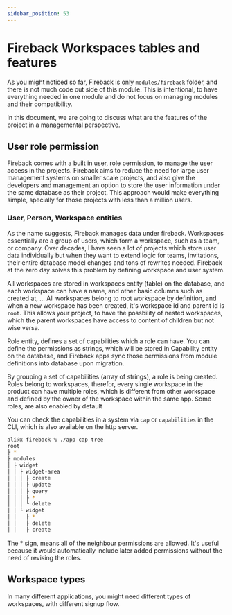```yaml
---
sidebar_position: 53
---
```


# Fireback Workspaces tables and features

As you might noticed so far, Fireback is only `modules/fireback` folder, and there is not much code
out side of this module. This is intentional, to have everything needed in one module and do not focus
on managing modules and their compatibility.

In this document, we are going to discuss what are the features of the project in a managemental perspective.

## User role permission

Fireback comes with a built in user, role permission, to manage the user access in the projects. Fireback
aims to reduce the need for large user management systems on smaller scale projects, and also give the developers
and management an option to store the user information under the same database as their project. 
This approach would make everything simple, specially for those projects with less than a million users.

### User, Person, Workspace entities

As the name suggests, Fireback manages data under fireback. Workspaces essentially are a group of users, which
form a workspace, such as a team, or company. Over decades, I have seen a lot of projects which store user data
individually but when they want to extend logic for teams, invitations, their entire database model changes
and tons of rewrites needed. Fireback at the zero day solves this problem by defining workspace and user system.

All workspaces are stored in workspaces entity (table) on the database, and each workspace can have a name,
and other basic columns such as created at, ... All workspaces belong to root workspace by definition,
and when a new workspace has been created, it's workspace id and parent id is `root`. This allows your project,
to have the possbility of nested workspaces, which the parent workspaces have access to content of children but
not wise versa. 

Role entity, defines a set of capabilities which a role can have. You can define the permissions as strings,
which will be stored in Capability entity on the database, and Fireback apps sync those permissions from module
definitions into database upon migration.

By grouping a set of capabilities (array of strings), a role is being created. Roles belong to workspaces, therefor, every single workspace in the product can have multiple roles, which is different from other workspace
and defined by the owner of the workspace within the same app. Some roles, are also enabled by default

You can check the capabilities in a system via `cap` or `capabilities` in the CLI, which is also available
on the http server.

```bash
ali@x fireback % ./app cap tree
root
├ *
├ modules
│ ├ widget
│ │ ├ widget-area
│ │ │ ├ create
│ │ │ ├ update
│ │ │ ├ query
│ │ │ ├ *
│ │ │ └ delete
│ │ └ widget
│ │   ├ *
│ │   ├ delete
│ │   ├ create
```

The * sign, means all of the neighbour permissions are allowed. It's useful because it would automatically include
later added permissions without the need of revising the roles.

## Workspace types

In many different applications, you might need different types of workspaces, with different signup flow.
